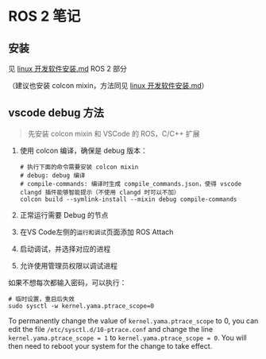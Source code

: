 # ROS 2 笔记

## 安装

见 [linux 开发软件安装.md](../Linux/linux%20开发软件安装.md) ROS 2 部分

（建议也安装 colcon mixin，方法同见 [linux 开发软件安装.md](../Linux/linux%20开发软件安装.md)）

## vscode debug 方法

>  先安装 colcon mixin 和 VSCode 的 ROS，C/C++ 扩展

1. 使用 colcon 编译，确保是 debug 版本：

   ```shell
   # 执行下面的命令需要安装 colcon mixin
   # debug: debug 编译
   # compile-commands: 编译时生成 compile_commands.json，使得 vscode clangd 插件能够智能提示（不使用 clangd 时可以不加）
   colcon build --symlink-install --mixin debug compile-commands
   ```

2. 正常运行需要 Debug 的节点
3. 在VS Code左侧的`运行和调试`页面添加 ROS Attach
4. 启动调试，并选择对应的进程
5. 允许使用管理员权限以调试进程

如果不想每次都输入密码，可以执行：

```shell
# 临时设置，重启后失效
sudo sysctl -w kernel.yama.ptrace_scope=0
```

To permanently change the value of `kernel.yama.ptrace_scope` to 0, you can edit the file `/etc/sysctl.d/10-ptrace.conf` and change the line `kernel.yama.ptrace_scope = 1` to `kernel.yama.ptrace_scope = 0`. You will then need to reboot your system for the change to take effect.

